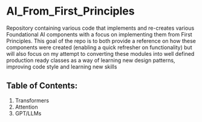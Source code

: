 # AI_From_First_Principles
Repository containing various code that implements and re-creates various Foundational AI components with a focus on implementing them from First Principles. 
This goal of the repo is to both provide a reference on how these components were created (enabling a quick refresher on functionality) but will also focus on my attempt to converting these modules into well defined production ready classes as a way of learning new design patterns, improving code style and learning new skills

## Table of Contents:
1. Transformers
2. Attention
3. GPT/LLMs
